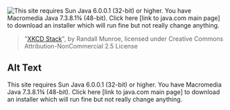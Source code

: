 ![This site requires Sun Java 6.0.0.1 (32-bit) or higher. You have Macromedia Java 7.3.8.1¾ (48-bit). Click here \[link to java.com main page\] to download an installer which will run fine but not really change anything.](https://imgs.xkcd.com/comics/xkcd_stack.png)
> "[XKCD Stack](https://xkcd.com/1636/)", by Randall Munroe, licensed under Creative Commons Attribution-NonCommercial 2.5 License

## Alt Text
This site requires Sun Java 6.0.0.1 (32-bit) or higher. You have Macromedia Java 7.3.8.1¾ (48-bit). Click here \[link to java.com main page\] to download an installer which will run fine but not really change anything.
